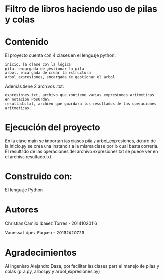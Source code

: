 # Filtro de libros haciendo uso de pilas y colas

# Contenido
El proyecto cuenta con 4 clases en el lenguaje python:

    inicio, la clase con la lógica
    pila, encargada de gestionar la pila
    arbol, encargada de crear la estructura
    arbol_expresiones, encargada de gestionar el arbol

Además tiene 2 archivos .txt:
   
    expresiones.txt, archivo que contiene varias expresiones aritmeticas en notacion PosOrden.
    resultado.txt, archivo que guardara los resultados de las operaciones aritmeticas.

# Ejecución del proyecto
En la clase main se importan las clases pila y arbol_expresiones, dentro de la inicio.py se crea una instancia a la misma clase por lo cual basta correrla. El resultado de las operaciones del archivo expresiones.txt se puede ver en el archivo resultado.txt.

# Construido con:
El lenguaje Python

# Autores
Christian Camilo Ibañez Torres - 20141020116

Vanessa López Fuquen - 20152020725

# Agradecimientos
Al ingeniero Alejandro Daza, por facilitar las clases para el manejo de pilas y colas (pila.py, arbol.py y arbol_expresiones.py)
